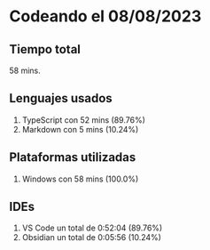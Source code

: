 # Codeando el 08/08/2023

## Tiempo total
58 mins.

## Lenguajes usados
1. TypeScript con 52 mins (89.76%)
1. Markdown con 5 mins (10.24%)

## Plataformas utilizadas
1. Windows con 58 mins (100.0%)

## IDEs
1. VS Code un total de 0:52:04 (89.76%)
1. Obsidian un total de 0:05:56 (10.24%)
